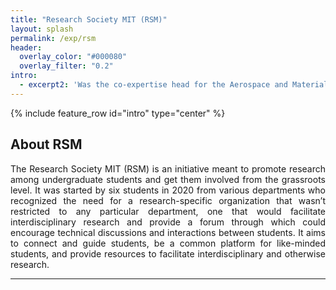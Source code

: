 ```yaml
---
title: "Research Society MIT (RSM)"
layout: splash
permalink: /exp/rsm
header:
  overlay_color: "#000080"
  overlay_filter: "0.2"
intro: 
  - excerpt2: 'Was the co-expertise head for the Aerospace and Material Science domains at RSM for the academic year 2023-24'
---
```

{% include feature_row id="intro" type="center" %}

<h2>About RSM</h2>
<p align="justify">The Research Society MIT (RSM) is an initiative meant to promote research among undergraduate students and get them involved from the grassroots level. It was started by six students in 2020 from various departments who recognized the need for a research-specific organization that wasn’t restricted to any particular department, one that would facilitate interdisciplinary research and provide a forum through which could encourage technical discussions and interactions between students. It aims to connect and guide students, be a common platform for like-minded students, and provide resources to facilitate interdisciplinary and otherwise research.</p>
<hr>


